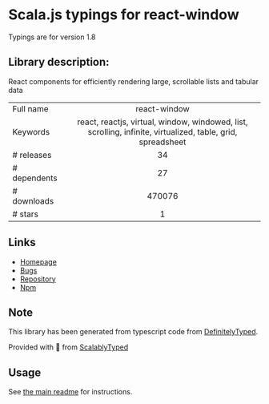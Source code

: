 
# Scala.js typings for react-window

Typings are for version 1.8

## Library description:
React components for efficiently rendering large, scrollable lists and tabular data

|                    |                 |
| ------------------ | :-------------: |
| Full name          | react-window |
| Keywords           | react, reactjs, virtual, window, windowed, list, scrolling, infinite, virtualized, table, grid, spreadsheet |
| # releases         | 34 |
| # dependents       | 27 |
| # downloads        | 470076 |
| # stars            | 1 |

## Links
- [Homepage](http://react-window.now.sh/)
- [Bugs](https://github.com/bvaughn/react-window/issues)
- [Repository](https://github.com/bvaughn/react-window)
- [Npm](https://www.npmjs.com/package/react-window)
    


## Note
This library has been generated from typescript code from [DefinitelyTyped](https://definitelytyped.org).

Provided with :purple_heart: from [ScalablyTyped](https://github.com/oyvindberg/ScalablyTyped)

## Usage
See [the main readme](../../readme.md) for instructions.


